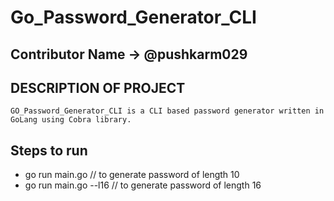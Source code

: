 # Go_Password_Generator_CLI

## Contributor Name -> @pushkarm029

## DESCRIPTION OF PROJECT
```
GO_Password_Generator_CLI is a CLI based password generator written in GoLang using Cobra library.
```

## Steps to run


- go run main.go    // to generate password of length 10
- go run main.go --l16  // to generate password of length 16
